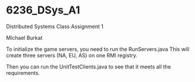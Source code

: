 6236_DSys_A1
============

Distributed Systems Class Assignment 1

Michael Burkat

To initialize the game servers, you need to run the RunServers.java
This will create three servers (NA, EU, AS) on one RMI registry.

Then you can run the UnitTestClients.java to see that it meets all the requirements.
